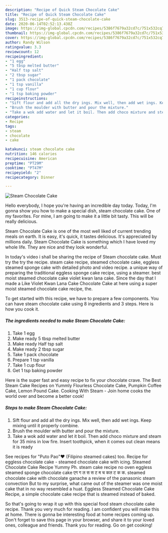 ```yaml
---
description: "Recipe of Quick Steam Chocolate Cake"
title: "Recipe of Quick Steam Chocolate Cake"
slug: 3513-recipe-of-quick-steam-chocolate-cake
date: 2020-06-14T02:52:13.438Z
image: https://img-global.cpcdn.com/recipes/5386f7679a32cd7c/751x532cq70/steam-chocolate-cake-recipe-main-photo.jpg
thumbnail: https://img-global.cpcdn.com/recipes/5386f7679a32cd7c/751x532cq70/steam-chocolate-cake-recipe-main-photo.jpg
cover: https://img-global.cpcdn.com/recipes/5386f7679a32cd7c/751x532cq70/steam-chocolate-cake-recipe-main-photo.jpg
author: Randy Wilson
ratingvalue: 3.3
reviewcount: 12
recipeingredient:
- "1 egg"
- "5 tbsp melted butter"
- "Half tsp salt"
- "2 tbsp sugar"
- "1 pack chocolate"
- "1 tsp vanilla"
- "1 cup flour"
- "1 tsp baking powder"
recipeinstructions:
- "Sift flour and add all the dry ings. Mix well, then add wet ings. Keep mixing until it properly combine."
- "Brush the moulder with butter and pour the mixture."
- "Take a wok add water and let it boil. Then add choco mixture and steam for 35 mins in low fire. Insert toothpick, when it comes out clean means it is ready"
categories:
- Recipe
tags:
- steam
- chocolate
- cake

katakunci: steam chocolate cake 
nutrition: 146 calories
recipecuisine: American
preptime: "PT29M"
cooktime: "PT47M"
recipeyield: "2"
recipecategory: Dinner

---
```



![Steam Chocolate Cake](https://img-global.cpcdn.com/recipes/5386f7679a32cd7c/751x532cq70/steam-chocolate-cake-recipe-main-photo.jpg)

Hello everybody, I hope you're having an incredible day today. Today, I'm gonna show you how to make a special dish, steam chocolate cake. One of my favorites. For mine, I am going to make it a little bit tasty. This will be really delicious.

Steam Chocolate Cake is one of the most well liked of current trending meals on earth. It is easy, it's quick, it tastes delicious. It's appreciated by millions daily. Steam Chocolate Cake is something which I have loved my whole life. They are nice and they look wonderful.

In today&#39;s video i shall be sharing the recipe of Steam chocolate cake. Must try the try the recipe. steam cake recipe, steamed chocolate cake, eggless steamed sponge cake with detailed photo and video recipe. a unique way of preparing the traditional eggless sponge cake recipe, using a steamer. best moist steamed chocolate cake violet kwan lana cake. Since the day that I made a Like Violet Kwan Lana Cake Chocolate Cake at here using a super moist steamed chocolate cake recipe, the.


To get started with this recipe, we have to prepare a few components. You can have steam chocolate cake using 8 ingredients and 3 steps. Here is how you cook it.

<!--inarticleads1-->

##### The ingredients needed to make Steam Chocolate Cake:

1. Take 1 egg
1. Make ready 5 tbsp melted butter
1. Make ready Half tsp salt
1. Make ready 2 tbsp sugar
1. Take 1 pack chocolate
1. Prepare 1 tsp vanilla
1. Take 1 cup flour
1. Get 1 tsp baking powder


Here is the super fast and easy recipe to fix your chocolate crave. The Best Steam Cake Recipes on Yummly Flourless Chocolate Cake, Pumpkin Coffee Cake, Lemon Pound Cake. Cooking With Steam - Join home cooks the world over and become a better cook! 

<!--inarticleads2-->

##### Steps to make Steam Chocolate Cake:

1. Sift flour and add all the dry ings. Mix well, then add wet ings. Keep mixing until it properly combine.
1. Brush the moulder with butter and pour the mixture.
1. Take a wok add water and let it boil. Then add choco mixture and steam for 35 mins in low fire. Insert toothpick, when it comes out clean means it is ready


See recipes for &#34;Puto Pao&#34;♥️ (Filipino steamed cakes) too. Recipe for eggless chocolate cake - steamed chocolate cake with icing. Steamed Chocolate Cake Recipe Yummy Ph. steam cake recipe no oven eggless steamed sponge chocolate cake एग ग ल स स ट म च कल ट क क. steamed chocolate cake with chocolate ganache a review of the panasonic steam convection But to my surprise, what came out of the steamer was one moist cake that in no way resembled a huat. Eggless Steamed Chocolate Cake Recipe, a simple chocolate cake recipe that is steamed instead of baked. 

So that's going to wrap it up with this special food steam chocolate cake recipe. Thank you very much for reading. I am confident you will make this at home. There is gonna be interesting food at home recipes coming up. Don't forget to save this page in your browser, and share it to your loved ones, colleague and friends. Thank you for reading. Go on get cooking!
